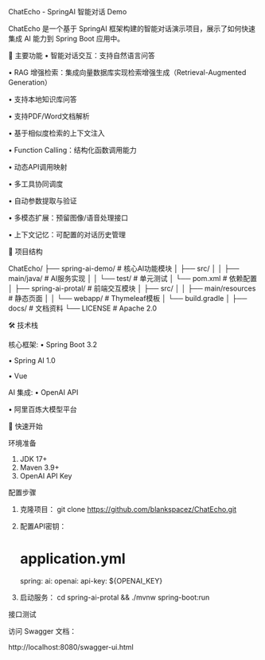 ChatEcho - SpringAI 智能对话 Demo

ChatEcho 是一个基于 SpringAI 框架构建的智能对话演示项目，展示了如何快速集成 AI 能力到 Spring Boot 应用中。

🌟 主要功能
• 智能对话交互：支持自然语言问答

• RAG 增强检索：集成向量数据库实现检索增强生成（Retrieval-Augmented Generation）

  • 支持本地知识库问答

  • 支持PDF/Word文档解析

  • 基于相似度检索的上下文注入

• Function Calling：结构化函数调用能力

  • 动态API调用映射

  • 多工具协同调度

  • 自动参数提取与验证

• 多模态扩展：预留图像/语音处理接口

• 上下文记忆：可配置的对话历史管理

📂 项目结构


ChatEcho/
├── spring-ai-demo/        # 核心AI功能模块
│   ├── src/
│   │   ├── main/java/     # AI服务实现
│   │   └── test/          # 单元测试
│   └── pom.xml            # 依赖配置
│
├── spring-ai-protal/       # 前端交互模块
│   ├── src/
│   │   ├── main/resources # 静态页面
│   │   └── webapp/        # Thymeleaf模板
│   └── build.gradle
│
├── docs/                  # 文档资料
└── LICENSE                # Apache 2.0


🛠️ 技术栈

核心框架:
• Spring Boot 3.2

• Spring AI 1.0

• Vue

AI 集成:
• OpenAI API

• 阿里百炼大模型平台

🚀 快速开始

环境准备

1. JDK 17+
2. Maven 3.9+
3. OpenAI API Key

配置步骤

1. 克隆项目：
   git clone https://github.com/blankspacez/ChatEcho.git
   

2. 配置API密钥：
   # application.yml
   spring:
     ai:
       openai:
         api-key: ${OPENAI_KEY}
   

3. 启动服务：
   cd spring-ai-protal && ./mvnw spring-boot:run
   

接口测试

访问 Swagger 文档：

http://localhost:8080/swagger-ui.html


